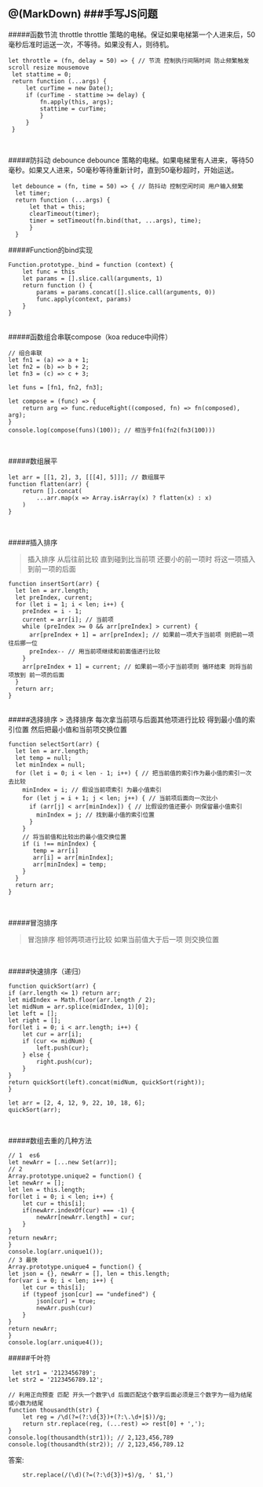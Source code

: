 @(MarkDown)
###手写JS问题
---
#####函数节流 throttle
throttle 策略的电梯。保证如果电梯第一个人进来后，50毫秒后准时运送一次，不等待。如果没有人，则待机。

	let throttle = (fn, delay = 50) => { // 节流 控制执行间隔时间 防止频繁触发 scroll resize mousemove
     let stattime = 0;
     return function (...args) {
         let curTime = new Date();
         if (curTime - stattime >= delay) {
             fn.apply(this, args);
             stattime = curTime;
	         }
	     }
	 }
<br/>

#####防抖动 debounce
debounce 策略的电梯。如果电梯里有人进来，等待50毫秒。如果又人进来，50毫秒等待重新计时，直到50毫秒超时，开始运送。
	
	 let debounce = (fn, time = 50) => { // 防抖动 控制空闲时间 用户输入频繁
      let timer;
      return function (...args) {
          let that = this;
          clearTimeout(timer);
          timer = setTimeout(fn.bind(that, ...args), time);
	      }
	  }

#####Function的bind实现

	Function.prototype._bind = function (context) {
		let func = this
		let params = [].slice.call(arguments, 1)
		return function () {
			params = params.concat([].slice.call(arguments, 0))
			func.apply(context, params)
		}
	}
<br/>
#####函数组合串联compose（koa reduce中间件）

	// 组合串联
	let fn1 = (a) => a + 1;
	let fn2 = (b) => b + 2;
	let fn3 = (c) => c + 3;
	
	let funs = [fn1, fn2, fn3];
	
	let compose = (func) => {
	    return arg => func.reduceRight((composed, fn) => fn(composed), arg);
	}
	console.log(compose(funs)(100)); // 相当于fn1(fn2(fn3(100)))
<br/>

#####数组展平

	let arr = [[1, 2], 3, [[[4], 5]]]; // 数组展平
	function flatten(arr) {
	    return [].concat(
	        ...arr.map(x => Array.isArray(x) ? flatten(x) : x)
	    )
	}
<br/>

#####插入排序
> 插入排序 从后往前比较 直到碰到比当前项 还要小的前一项时 将这一项插入到前一项的后面

	function insertSort(arr) {
	  let len = arr.length;
	  let preIndex, current;
	  for (let i = 1; i < len; i++) {
	    preIndex = i - 1;
	    current = arr[i]; // 当前项
	    while (preIndex >= 0 && arr[preIndex] > current) {
	      arr[preIndex + 1] = arr[preIndex]; // 如果前一项大于当前项 则把前一项往后挪一位
	      preIndex-- // 用当前项继续和前面值进行比较
	    }
	    arr[preIndex + 1] = current; // 如果前一项小于当前项则 循环结束 则将当前项放到 前一项的后面
	  }
	  return arr;
	}
	
<br/>
#####选择排序
> 选择排序 每次拿当前项与后面其他项进行比较 得到最小值的索引位置 然后把最小值和当前项交换位置

	function selectSort(arr) {
	  let len = arr.length;
	  let temp = null;
	  let minIndex = null;
	  for (let i = 0; i < len - 1; i++) { // 把当前值的索引作为最小值的索引一次去比较
	    minIndex = i; // 假设当前项索引 为最小值索引
	    for (let j = i + 1; j < len; j++) { // 当前项后面向一次比小
	      if (arr[j] < arr[minIndex]) { // 比假设的值还要小 则保留最小值索引
	        minIndex = j; // 找到最小值的索引位置
	      }
	    }
	    // 将当前值和比较出的最小值交换位置
	    if (i !== minIndex) {
	       temp = arr[i]
	       arr[i] = arr[minIndex];
	       arr[minIndex] = temp;
	    }
	  }
	  return arr;
	}
<br/>

#####冒泡排序
> 冒泡排序 相邻两项进行比较 如果当前值大于后一项 则交换位置  

<br />

#####快速排序（递归）


	function quickSort(arr) {
    if (arr.length <= 1) return arr;
    let midIndex = Math.floor(arr.length / 2);
    let midNum = arr.splice(midIndex, 1)[0];
    let left = [];
    let right = [];
    for(let i = 0; i < arr.length; i++) {
        let cur = arr[i];
        if (cur <= midNum) {
            left.push(cur);
        } else {
            right.push(cur);
        }
    }
    return quickSort(left).concat(midNum, quickSort(right));
	}
	
	let arr = [2, 4, 12, 9, 22, 10, 18, 6];
	quickSort(arr);

<br/>

#####数组去重的几种方法


	// 1  es6
	let newArr = [...new Set(arr)];
	// 2  
	Array.prototype.unique2 = function() {
    let newArr = [];
    let len = this.length;
    for(let i = 0; i < len; i++) {
        let cur = this[i];
        if(newArr.indexOf(cur) === -1) {
            newArr[newArr.length] = cur;
        }
    }
    return newArr;
	}
	console.log(arr.unique1());
	// 3 最快
	Array.prototype.unique4 = function() {
    let json = {}, newArr = [], len = this.length;
    for(var i = 0; i < len; i++) {
        let cur = this[i];
        if (typeof json[cur] == "undefined") {
            json[cur] = true;
            newArr.push(cur)
        }
    }
    return newArr;
	}
	console.log(arr.unique4());

#####千叶符

	 let str1 = '2123456789';
    let str2 = '2123456789.12';

    // 利用正向预查 匹配 开头一个数字\d 后面匹配这个数字后面必须是三个数字为一组为结尾或小数为结尾
    function thousandth(str) { 
        let reg = /\d(?=(?:\d{3})+(?:\.\d+|$))/g; 
        return str.replace(reg, (...rest) => rest[0] + ',');
    }
    console.log(thousandth(str1)); // 2,123,456,789
    console.log(thousandth(str2)); // 2,123,456,789.12

答案:

		str.replace(/(\d)(?=(?:\d{3})+$)/g, ' $1,')